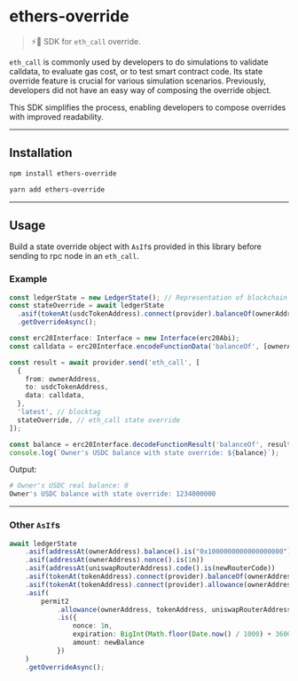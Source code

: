 # ethers-override

> ⚡🚀 SDK for `eth_call` override.

`eth_call` is commonly used by developers to do simulations to validate calldata, to evaluate gas cost, or to test smart contract code. Its state override feature is crucial for various simulation scenarios. Previously, developers did not have an easy way of composing the override object.

This SDK simplifies the process, enabling developers to compose overrides with improved readability. 


---

## Installation

```bash
npm install ethers-override
```

```bash
yarn add ethers-override
```

---

## Usage
Build a state override object with `AsIf`s provided in this library before sending to rpc node in an `eth_call`.

### Example

```typescript
const ledgerState = new LedgerState(); // Representation of blockchain state with override
const stateOverride = await ledgerState
  .asif(tokenAt(usdcTokenAddress).connect(provider).balanceOf(ownerAddress).is(1234000000n))
  .getOverrideAsync();

const erc20Interface: Interface = new Interface(erc20Abi);
const calldata = erc20Interface.encodeFunctionData('balanceOf', [ownerAddress]);

const result = await provider.send('eth_call', [
  {
    from: ownerAddress,
    to: usdcTokenAddress,
    data: calldata,
  },
  'latest', // blocktag
  stateOverride, // eth_call state override
]);

const balance = erc20Interface.decodeFunctionResult('balanceOf', result)[0];
console.log(`Owner's USDC balance with state override: ${balance}`);
```

Output:

```bash
# Owner's USDC real balance: 0
Owner's USDC balance with state override: 1234000000
```

---

### Other `AsIf`s
```typescript
await ledgerState
    .asif(addressAt(ownerAddress).balance().is("0x1000000000000000000"))
    .asif(addressAt(ownerAddress).nonce().is(1n))
    .asif(addressAt(uniswapRouterAddress).code().is(newRouterCode))
    .asif(tokenAt(tokenAddress).connect(provider).balanceOf(ownerAddress).is(newBalance))
    .asif(tokenAt(tokenAddress).connect(provider).allowance(ownerAddress, permit2.address).is(newBalance))
    .asif(
        permit2
            .allowance(ownerAddress, tokenAddress, uniswapRouterAddress)
            .is({
                nonce: 1n,
                expiration: BigInt(Math.floor(Date.now() / 1000) + 3600),
                amount: newBalance
            })
    )
    .getOverrideAsync();

```
